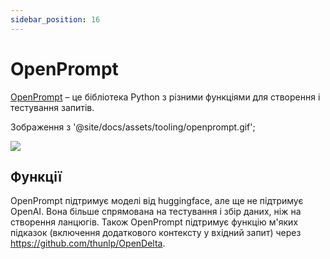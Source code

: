 ```yaml
---
sidebar_position: 16
---
```


# OpenPrompt

[OpenPrompt](https://thunlp.github.io/OpenPrompt/index.html) – це бібліотека Python з різними функціями для створення і тестування запитів.

Зображення з '@site/docs/assets/tooling/openprompt.gif';

<div style={{textAlign: 'center'}}>
  <img src={Image} style={{width: "750px"}} />
</div>

## Функції

OpenPrompt підтримує моделі від huggingface, але ще не підтримує OpenAI. Вона більше спрямована на тестування і збір даних, ніж на створення ланцюгів. Також OpenPrompt підтримує функцію м'яких підказок (включення додаткового контексту у вхідний запит) через https://github.com/thunlp/OpenDelta.